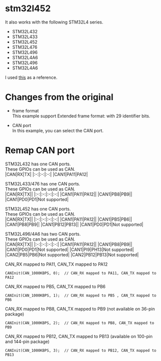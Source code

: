# stm32l452

It also works with the following STM32L4 series.   
- STM32L432
- STM32L433
- STM32L452
- STM32L476
- STM32L496
- STM32L4A6
- STM32L496
- STM32L4A6

I used [this](https://github.com/seeers/CAN-Bus-Arduino_Core_STM32) as a reference.

# Changes from the original

- frame format   
This example support Extended frame format: with 29 identifier bits.   

- CAN port   
In this example, you can select the CAN port.   

# Remap CAN port
STM32L432 has one CAN ports.   
These GPIOs can be used as CAN.   
|CAN|RX|TX|
|:-:|:-:|:-:|
|CAN1|PA11|PA12|

STM32L433/476 has one CAN ports.   
These GPIOs can be used as CAN.   
|CAN|RX|TX||
|:-:|:-:|:-:|:-:|
|CAN1|PA11|PA12||
|CAN1|PB8|PB9||
|CAN1|PD0|PD1|Not supported|

STM32L452 has one CAN ports.   
These GPIOs can be used as CAN.   
|CAN|RX|TX||
|:-:|:-:|:-:|:-:|
|CAN1|PA11|PA12||
|CAN1|PB5|PB6||
|CAN1|PB8|PB9||
|CAN1|PB12|PB13||
|CAN1|PD0|PD1|Not supported|

STM32L496/4A6 has two CAN ports.   
These GPIOs can be used as CAN.   
|CAN|RX|TX||
|:-:|:-:|:-:|:-:|
|CAN1|PA11|PA12||
|CAN1|PB8|PB9||
|CAN1|PD0|PD1|Not supported|
|CAN1|PI9|PH13|Not supported|
|CAN2|PB5|PB6|Not supported|
|CAN2|PB12|PB13|Not supported|


CAN_RX mapped to PA11, CAN_TX mapped to PA12   
```
CANInit(CAN_1000KBPS, 0);  // CAN_RX mapped to PA11, CAN_TX mapped to PA12
```

CAN_RX mapped to PB5, CAN_TX mapped to PB6   
```
CANInit(CAN_1000KBPS, 1);  // CAN_RX mapped to PB5 , CAN_TX mapped to PB6
```

CAN_RX mapped to PB8, CAN_TX mapped to PB9 (not available on 36-pin package)   
```
CANInit(CAN_1000KBPS, 2);  // CAN_RX mapped to PB8, CAN_TX mapped to PB9
```

CAN_RX mapped to PB12, CAN_TX mapped to PB13 (available on 100-pin and 144-pin package)   
```
CANInit(CAN_1000KBPS, 3);  // CAN_RX mapped to PB12, CAN_TX mapped to PB13
```
